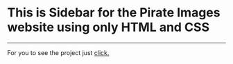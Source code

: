 <h1> This is Sidebar for the Pirate Images website using only HTML and CSS</h1>
<hr>
<span> For you to see the project just <a href="https://pirate-images.netlify.app/"> click.</a> </span>
